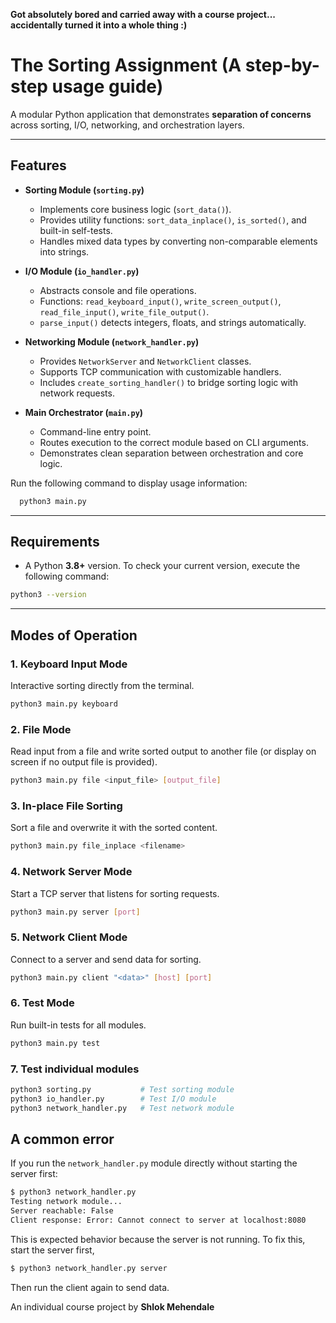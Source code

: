 <!-- USE Ctrl+Shift+V in VSCode to preview the following markdown -->
**Got absolutely bored and carried away with a course project... accidentally turned it into a whole thing :)**

# The Sorting Assignment (A step-by-step usage guide)
A modular Python application that demonstrates **separation of concerns** across sorting, I/O, networking, and orchestration layers.

---

## Features

- **Sorting Module (`sorting.py`)**
  - Implements core business logic (`sort_data()`).
  - Provides utility functions: `sort_data_inplace()`, `is_sorted()`, and built-in self-tests.
  - Handles mixed data types by converting non-comparable elements into strings.

- **I/O Module (`io_handler.py`)**
  - Abstracts console and file operations.
  - Functions: `read_keyboard_input()`, `write_screen_output()`, `read_file_input()`, `write_file_output()`.
  - `parse_input()` detects integers, floats, and strings automatically.

- **Networking Module (`network_handler.py`)**
  - Provides `NetworkServer` and `NetworkClient` classes.
  - Supports TCP communication with customizable handlers.
  - Includes `create_sorting_handler()` to bridge sorting logic with network requests.

- **Main Orchestrator (`main.py`)**
  - Command-line entry point.
  - Routes execution to the correct module based on CLI arguments.
  - Demonstrates clean separation between orchestration and core logic.

Run the following command to display usage information:
```bash
  python3 main.py
```

---

## Requirements
- A Python **3.8+** version. To check your current version, execute the following command:
```bash
python3 --version
```

---

## Modes of Operation

### 1. **Keyboard Input Mode**
Interactive sorting directly from the terminal.
```bash
python3 main.py keyboard
```

### 2. **File Mode**
Read input from a file and write sorted output to another file (or display on screen if no output file is provided).
```bash
python3 main.py file <input_file> [output_file]
```

### 3. **In-place File Sorting**
Sort a file and overwrite it with the sorted content.
```bash
python3 main.py file_inplace <filename>
``` 

### 4. **Network Server Mode**
Start a TCP server that listens for sorting requests.
```bash
python3 main.py server [port] 
```

### 5. **Network Client Mode**
Connect to a server and send data for sorting.
```bash
python3 main.py client "<data>" [host] [port]
```

### 6. **Test Mode**
Run built-in tests for all modules.
```bash
python3 main.py test
```
### 7. **Test individual modules**
```bash
python3 sorting.py           # Test sorting module
python3 io_handler.py        # Test I/O module  
python3 network_handler.py   # Test network module
```

## A common error 

If you run the `network_handler.py` module directly without starting the server first:

```bash
$ python3 network_handler.py
Testing network module...
Server reachable: False
Client response: Error: Cannot connect to server at localhost:8080
```
This is expected behavior because the server is not running.
To fix this, start the server first,
```bash
$ python3 network_handler.py server
```
Then run the client again to send data.

An individual course project by 
**Shlok Mehendale**
